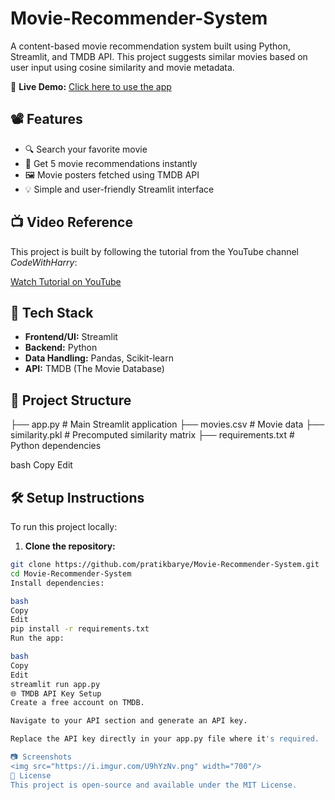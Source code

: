 # Movie-Recommender-System

A content-based movie recommendation system built using Python, Streamlit, and TMDB API. This project suggests similar movies based on user input using cosine similarity and movie metadata.

🔗 **Live Demo:** [Click here to use the app](https://movie-recommender-system-6abpgjf6uwrh2tvnvg5tx4.streamlit.app/)

## 📽️ Features

- 🔍 Search your favorite movie
- 🤖 Get 5 movie recommendations instantly
- 🖼️ Movie posters fetched using TMDB API
- 💡 Simple and user-friendly Streamlit interface

## 📺 Video Reference

This project is built by following the tutorial from the YouTube channel *CodeWithHarry*:

[Watch Tutorial on YouTube](https://youtu.be/1xtrIEwY_zY?si=LrLzeQPkRGTUvtl_)

## 🚀 Tech Stack

- **Frontend/UI:** Streamlit
- **Backend:** Python
- **Data Handling:** Pandas, Scikit-learn
- **API:** TMDB (The Movie Database)

## 📁 Project Structure

├── app.py # Main Streamlit application
├── movies.csv # Movie data
├── similarity.pkl # Precomputed similarity matrix
├── requirements.txt # Python dependencies

bash
Copy
Edit

## 🛠️ Setup Instructions

To run this project locally:

1. **Clone the repository:**

```bash
git clone https://github.com/pratikbarye/Movie-Recommender-System.git
cd Movie-Recommender-System
Install dependencies:

bash
Copy
Edit
pip install -r requirements.txt
Run the app:

bash
Copy
Edit
streamlit run app.py
🌐 TMDB API Key Setup
Create a free account on TMDB.

Navigate to your API section and generate an API key.

Replace the API key directly in your app.py file where it's required.

📷 Screenshots
<img src="https://i.imgur.com/U9hYzNv.png" width="700"/>
📄 License
This project is open-source and available under the MIT License.
